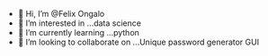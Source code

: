 - 👋 Hi, I’m @Felix Ongalo
- 👀 I’m interested in ...data science 
- 🌱 I’m currently learning ...python 
- 💞️ I’m looking to collaborate on ...Unique password generator GUI

<!---
HireFelix/HireFelix is a ✨ special ✨ repository because its `README.md` (this file) appears on your GitHub profile.
You can click the Preview link to take a look at your changes.
--->
